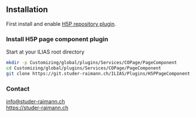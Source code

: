 ## Installation

First install and enable [H5P repository plugin](https://git.studer-raimann.ch/ILIAS/Plugins/H5P).

### Install H5P page component plugin

Start at your ILIAS root directory 
```bash
mkdir -p Customizing/global/plugins/Services/COPage/PageComponent
cd Customizing/global/plugins/Services/COPage/PageComponent
git clone https://git.studer-raimann.ch/ILIAS/Plugins/H5PPageComponent H5PPageComponent
```

### Contact
info@studer-raimann.ch  
https://studer-raimann.ch  
